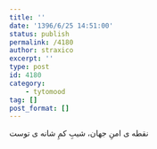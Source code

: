 ```yaml
---
title: ''
date: '1396/6/25 14:51:00'
status: publish
permalink: /4180
author: straxico
excerpt: ''
type: post
id: 4180
category:
    - tytomood
tag: []
post_format: []
---
```

نقطه ی امنِ جهان، شیبِ کمِ شانه ی توست